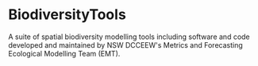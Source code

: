 # BiodiversityTools
A suite of spatial biodiversity modelling tools including software and code developed and maintained by NSW DCCEEW's Metrics and Forecasting Ecological Modelling Team (EMT). 
